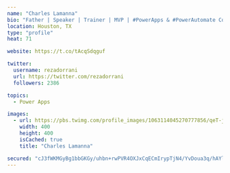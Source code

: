 ```yaml
---
name: "Charles Lamanna"
bio: "Father | Speaker | Trainer | MVP | #PowerApps & #PowerAutomate Community Super User | YouTuber Right-pointing triangle http://youtube.com/c/rezadorrani | Learn - Share - Clockwise rightwards and leftwards open circle arrows"
location: Houston, TX
type: "profile"
heat: 71

website: https://t.co/tAcqSdqguf

twitter:
  username: rezadorrani
  url: https://twitter.com/rezadorrani
  followers: 2386

topics:
  - Power Apps

images:
  - url: https://pbs.twimg.com/profile_images/1063114045270777856/qeT-jpWr_400x400.jpg
    width: 400
    height: 400
    isCached: true
    title: "Charles Lamanna"

secured: "cJ3fWKMGyBg1bbGKGy/uhbn+rwPVR4OXJxCqECmIrypTjN4/YvDoua3q/hAYloqmx9xbVD1fz4+brhkhcUtEiaz681JTH4/et8Bk+68e/RvFQn4m5/Ul0kfZ7jTsYTtkLEJnERk7x+5oAMcVVaQJVl5Jtf4FjrvWhjKc7QCtp7li4HaBUn9Wwayb+1jVhziKLk+rKrm+MhFyhFE1nw+Z17bXvnV4jQthHErYLdHHkiuYmvvnmPq86prnWqtMYF5pH+1xzEAnhU5RE/xuMOT91gWgXPs0+7ylf8YGSM/P1PtGlA6CmAfAxsjyMmtwMr4+ZSdALwj15FEeTDQsyT6YBnnyYDkwrhISgzWy+w4kNLgLsos75s1bwlVM/WmcWdUb6Mi53pn3ZvkBO6wS+ir2nGJA8xGN4jpjZQAYg/KyS8I=;lQDL0JsBJ2kURmyvf7AhzA=="
---
```


